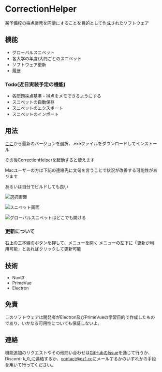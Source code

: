 # CorrectionHelper

 某予備校の採点業務を円滑にすることを目的として作成されたソフトウェア

## 機能

- グローバルスニペット
- 各大学の年度/大問ごとのスニペット
- ソフトウェア更新
- 履歴

### Todo(近日実装予定の機能)

- 各問題採点基準・得点をメモできるようにする
- スニペットの自動保存
- スニペットのエクスポート
- スニペットのインポート

## 用法

[ここ](https://github.com/MAV3Ndev/CorrectionHelper/releases)から最新のバージョンを選択、.exeファイルをダウンロードしてインストール

その後CorrectionHelperを起動すると使えます

Macユーザーの方は下記の連絡先に文句を言うことで状況が改善する可能性があります

あるいは自分でビルドしても良い

![選択画面](https://github.com/user-attachments/assets/d1acd4a0-dc6e-474a-a3c0-acbb7c6f6108)

![スニペット画面](https://github.com/user-attachments/assets/141669f3-b240-448a-91dc-f68c32ae84cc)

![グローバルスニペットはどこでも開ける](https://github.com/user-attachments/assets/f09e301c-69d9-4f08-ae1c-b7ad8786504a)

### 更新について

右上の三本線のボタンを押して、メニューを開く
メニューの左下に「更新が利用可能」とあればクリックして更新可能


## 技術

- Nuxt3
- PrimeVue
- Electron

## 免責

このソフトウェアは開発者がElectron及びPrimeVueの学習目的で作成したものであり、いかなる可用性についても保証しないよ。

## 連絡

機能追加のリクエストやその他問い合わせは[GitHubのIssue](https://github.com/MAV3Ndev/CorrectionHelper/issues/new)を通じて行うか、Discord: k_0_に連絡するか、[contact@ez1.cc](mailto:contact@ez1.cc)にメールするかのいずれかの手段を用いて行ってください。

